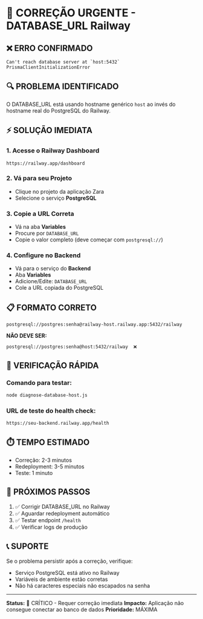 # 🚨 CORREÇÃO URGENTE - DATABASE_URL Railway

## ❌ ERRO CONFIRMADO
```
Can't reach database server at `host:5432`
PrismaClientInitializationError
```

## 🔍 PROBLEMA IDENTIFICADO
O DATABASE_URL está usando hostname genérico `host` ao invés do hostname real do PostgreSQL do Railway.

## ⚡ SOLUÇÃO IMEDIATA

### 1. Acesse o Railway Dashboard
```
https://railway.app/dashboard
```

### 2. Vá para seu Projeto
- Clique no projeto da aplicação Zara
- Selecione o serviço **PostgreSQL**

### 3. Copie a URL Correta
- Vá na aba **Variables**
- Procure por `DATABASE_URL`
- Copie o valor completo (deve começar com `postgresql://`)

### 4. Configure no Backend
- Vá para o serviço do **Backend**
- Aba **Variables**
- Adicione/Edite: `DATABASE_URL`
- Cole a URL copiada do PostgreSQL

## 📋 FORMATO CORRETO
```
postgresql://postgres:senha@railway-host.railway.app:5432/railway
```

**NÃO DEVE SER:**
```
postgresql://postgres:senha@host:5432/railway  ❌
```

## 🔧 VERIFICAÇÃO RÁPIDA

### Comando para testar:
```bash
node diagnose-database-host.js
```

### URL de teste do health check:
```
https://seu-backend.railway.app/health
```

## ⏱️ TEMPO ESTIMADO
- Correção: 2-3 minutos
- Redeployment: 3-5 minutos
- Teste: 1 minuto

## 🎯 PRÓXIMOS PASSOS
1. ✅ Corrigir DATABASE_URL no Railway
2. ✅ Aguardar redeployment automático
3. ✅ Testar endpoint `/health`
4. ✅ Verificar logs de produção

## 📞 SUPORTE
Se o problema persistir após a correção, verifique:
- Serviço PostgreSQL está ativo no Railway
- Variáveis de ambiente estão corretas
- Não há caracteres especiais não escapados na senha

---
**Status:** 🔴 CRÍTICO - Requer correção imediata
**Impacto:** Aplicação não consegue conectar ao banco de dados
**Prioridade:** MÁXIMA